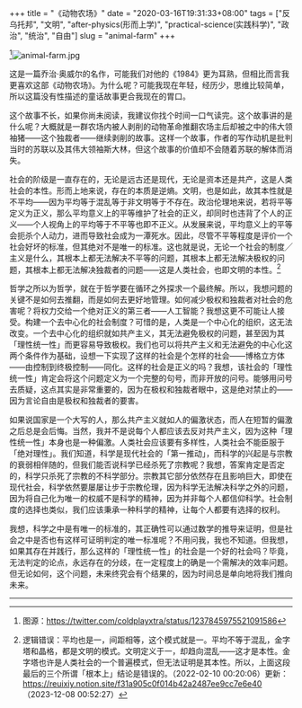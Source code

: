 +++
title = "《动物农场》"
date = "2020-03-16T19:31:33+08:00"
tags = ["反乌托邦", "文明", "after-physics(形而上学)", "practical-science(实践科学)", "政治", "统治", "自由"]
slug = "animal-farm"
+++

[^1]![animal-farm.jpg](/images/animal-farm.jpg)

这是一篇乔治·奥威尔的名作，可能我们对他的《1984》更为耳熟，但相比而言我更喜欢这部《动物农场》。为什么呢？可能我现在年轻，经历少，思维比较简单，所以这篇没有性描述的童话故事更合我现在的胃口。

这个故事不长，如果你尚未阅读，我建议你找个时间一口气读完。这个故事讲的是什么呢？大概就是一群农场内被人剥削的动物革命推翻农场主后却被之中的伟大领袖猪——这个独裁者——继续剥削的故事。这样一个故事，作者的写作动机是批判当时的苏联以及其伟大领袖斯大林，但这个故事的价值却不会随着苏联的解体而消失。

社会的阶级是一直存在的，无论是远古还是现代，无论是资本还是共产，这是人类社会的本性。形而上地来说，存在的本质是逆熵。文明，也是如此，故其本性就是不平均——因为平均等于混乱等于非文明等于不存在。政治伦理地来说，若将平等定义为正义，那么平均意义上的平等维护了社会的正义，却同时也违背了个人的正义——个人视角上的平均等于不平等也即不正义。从发展来说，平均意义上的平等会扼杀个人动力，进而导致社会成为一潭死水。因此，尽管不平等程度是评价一个社会好坏的标准，但其绝对不是唯一的标准。这也就是说，无论一个社会的制度╱主义是什么，其根本上都无法解决不平等的问题，其根本上都无法解决极权的问题，其根本上都无法解决独裁者的问题——这是人类社会，也即文明的本性。[^2]

哲学之所以为哲学，就在于哲学要在循环之外探求一个最终解。所以，我想问题的关键不是如何去推翻，而是如何去更好地管理。如何减少极权和独裁者对社会的危害呢？将权力交给一个绝对正义的第三者——人工智能？我想这更不可能让人接受。构建一个去中心化的社会制度？可惜的是，人类是一个中心化的组织，这无法改变。一个去中心化的组织就如共产主义，其无法避免极权的问题，甚至因为其「理性统一性」而更容易导致极权。我们也可以将共产主义和无法避免的中心化这两个条件作为基础，设想一下实现了这样的社会是个怎样的社会——博格立方体——由控制到终极控制——同化。这样的社会是正义的吗？我想，该社会的「理性统一性」肯定会将这个问题定义为一个完整的句号，而非开放的问号。能够用问号去质疑，这点其实是非常重要的，因为在极权和独裁者眼中，这是绝对禁止的——因为言论自由是极权和独裁者的要害。

如果说国家是一个大写的人，那么共产主义就如人的偏激状态，而人在短暂的偏激之后总是会后悔。当然，我并不是说每个人都应该去反对共产主义，因为这种「理性统一性」本身也是一种偏激。人类社会应该要有多样性，人类社会不能臣服于「绝对理性」。我们知道，科学是现代社会的「第一推动」，而科学的兴起是与宗教的衰弱相伴随的，但我们能否说科学已经杀死了宗教呢？我想，答案肯定是否定的，科学只杀死了宗教的不科学部分。宗教其它部分依然存在且影响巨大，即使在现代社会，科学依然要屡屡让步于宗教伦理，因为科学无法解决科学之外的问题，因为将自己化为唯一的权威不是科学的精神，因为并非每个人都信仰科学。社会制度的选择也类似，我们应该秉承一种科学的精神，让每个人都要有选择的权利。

我想，科学之中是有唯一的标准的，其正确性可以通过数学的推导来证明，但是社会之中是否也有这样可证明判定的唯一标准呢？不用问我，我也不知道。但我想，如果其存在并践行，那么这样的「理性统一性」的社会是一个好的社会吗？毕竟，无法判定的论点，永远存在的分歧，在一定程度上的确是一个需解决的效率问题。但无论如何，这个问题，未来终究会有个结果的，因为时间总是单向地将我们推向未来。

---

[^1]: 图源：<https://twitter.com/coldplayxtra/status/1237845975521091586>
[^2]: 逻辑错误：平均也是一，间距相等，这个模式就是一。平均不等于混乱，金字塔和晶格，都是文明的模式。文明定义于一，却趋向混乱——这才是本性。金字塔也许是人类社会的一个普遍模式，但无法证明是其本性。所以，上面这段最后的三个所谓「根本上」结论是错误的。（2022-02-10 00:20:06）更新：<https://reuixiy.notion.site/f31a905c0f014b42a2487ee9cc7e6e40>（2023-12-08 00:52:27）
